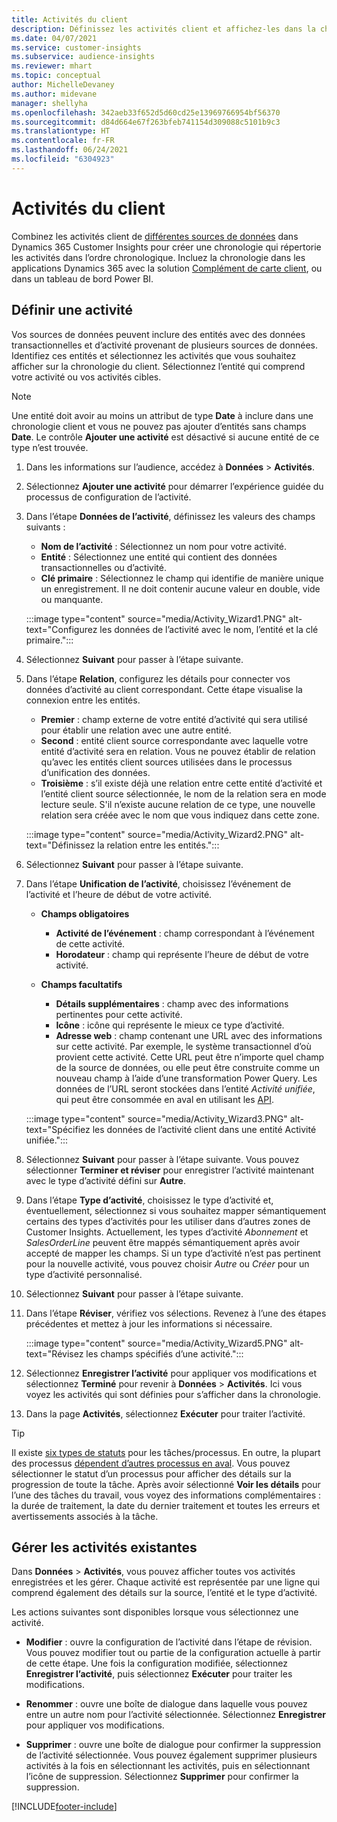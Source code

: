 ```yaml
---
title: Activités du client
description: Définissez les activités client et affichez-les dans la chronologie client.
ms.date: 04/07/2021
ms.service: customer-insights
ms.subservice: audience-insights
ms.reviewer: mhart
ms.topic: conceptual
author: MichelleDevaney
ms.author: midevane
manager: shellyha
ms.openlocfilehash: 342aeb33f652d5d60cd25e13969766954bf56370
ms.sourcegitcommit: d84d664e67f263bfeb741154d309088c5101b9c3
ms.translationtype: HT
ms.contentlocale: fr-FR
ms.lasthandoff: 06/24/2021
ms.locfileid: "6304923"
---
```

# <a name="customer-activities"></a>Activités du client

Combinez les activités client de [différentes sources de données](data-sources.md) dans Dynamics 365 Customer Insights pour créer une chronologie qui répertorie les activités dans l’ordre chronologique. Incluez la chronologie dans les applications Dynamics 365 avec la solution [Complément de carte client](customer-card-add-in.md), ou dans un tableau de bord Power BI.

## <a name="define-an-activity"></a>Définir une activité

Vos sources de données peuvent inclure des entités avec des données transactionnelles et d’activité provenant de plusieurs sources de données. Identifiez ces entités et sélectionnez les activités que vous souhaitez afficher sur la chronologie du client. Sélectionnez l’entité qui comprend votre activité ou vos activités cibles.

> [!NOTE]
> Une entité doit avoir au moins un attribut de type **Date** à inclure dans une chronologie client et vous ne pouvez pas ajouter d’entités sans champs **Date**. Le contrôle **Ajouter une activité** est désactivé si aucune entité de ce type n’est trouvée.

1. Dans les informations sur l’audience, accédez à **Données** > **Activités**.

1. Sélectionnez **Ajouter une activité** pour démarrer l’expérience guidée du processus de configuration de l’activité.

1. Dans l’étape **Données de l’activité**, définissez les valeurs des champs suivants :

   - **Nom de l’activité** : Sélectionnez un nom pour votre activité.
   - **Entité** : Sélectionnez une entité qui contient des données transactionnelles ou d’activité.
   - **Clé primaire** : Sélectionnez le champ qui identifie de manière unique un enregistrement. Il ne doit contenir aucune valeur en double, vide ou manquante.

   :::image type="content" source="media/Activity_Wizard1.PNG" alt-text="Configurez les données de l’activité avec le nom, l’entité et la clé primaire.":::

1. Sélectionnez **Suivant** pour passer à l’étape suivante.

1. Dans l’étape **Relation**, configurez les détails pour connecter vos données d’activité au client correspondant. Cette étape visualise la connexion entre les entités.  

   - **Premier** : champ externe de votre entité d’activité qui sera utilisé pour établir une relation avec une autre entité.
   - **Second** : entité client source correspondante avec laquelle votre entité d’activité sera en relation. Vous ne pouvez établir de relation qu’avec les entités client sources utilisées dans le processus d’unification des données.
   - **Troisième** : s’il existe déjà une relation entre cette entité d’activité et l’entité client source sélectionnée, le nom de la relation sera en mode lecture seule. S'il n’existe aucune relation de ce type, une nouvelle relation sera créée avec le nom que vous indiquez dans cette zone.

   :::image type="content" source="media/Activity_Wizard2.PNG" alt-text="Définissez la relation entre les entités.":::

1. Sélectionnez **Suivant** pour passer à l’étape suivante. 

1. Dans l’étape **Unification de l’activité**, choisissez l’événement de l’activité et l’heure de début de votre activité. 
   - **Champs obligatoires**
      - **Activité de l’événement** : champ correspondant à l’événement de cette activité.
      - **Horodateur** : champ qui représente l’heure de début de votre activité.

   - **Champs facultatifs**
      - **Détails supplémentaires** : champ avec des informations pertinentes pour cette activité.
      - **Icône** : icône qui représente le mieux ce type d’activité.
      - **Adresse web** : champ contenant une URL avec des informations sur cette activité. Par exemple, le système transactionnel d’où provient cette activité. Cette URL peut être n’importe quel champ de la source de données, ou elle peut être construite comme un nouveau champ à l’aide d’une transformation Power Query. Les données de l’URL seront stockées dans l’entité *Activité unifiée*, qui peut être consommée en aval en utilisant les [API](apis.md).
   
   :::image type="content" source="media/Activity_Wizard3.PNG" alt-text="Spécifiez les données de l’activité client dans une entité Activité unifiée.":::

1. Sélectionnez **Suivant** pour passer à l’étape suivante. Vous pouvez sélectionner **Terminer et réviser** pour enregistrer l’activité maintenant avec le type d’activité défini sur **Autre**. 

1. Dans l’étape **Type d’activité**, choisissez le type d’activité et, éventuellement, sélectionnez si vous souhaitez mapper sémantiquement certains des types d’activités pour les utiliser dans d’autres zones de Customer Insights. Actuellement, les types d’activité *Abonnement* et *SalesOrderLine* peuvent être mappés sémantiquement après avoir accepté de mapper les champs. Si un type d’activité n’est pas pertinent pour la nouvelle activité, vous pouvez choisir *Autre* ou *Créer* pour un type d’activité personnalisé.

1. Sélectionnez **Suivant** pour passer à l’étape suivante. 

1. Dans l’étape **Réviser**, vérifiez vos sélections. Revenez à l’une des étapes précédentes et mettez à jour les informations si nécessaire.

   :::image type="content" source="media/Activity_Wizard5.PNG" alt-text="Révisez les champs spécifiés d’une activité.":::
   
1. Sélectionnez **Enregistrer l’activité** pour appliquer vos modifications et sélectionnez **Terminé** pour revenir à **Données** > **Activités**. Ici vous voyez les activités qui sont définies pour s’afficher dans la chronologie. 

1. Dans la page **Activités**, sélectionnez **Exécuter** pour traiter l’activité. 

> [!TIP]
> Il existe [six types de statuts](system.md#status-types) pour les tâches/processus. En outre, la plupart des processus [dépendent d’autres processus en aval](system.md#refresh-policies). Vous pouvez sélectionner le statut d’un processus pour afficher des détails sur la progression de toute la tâche. Après avoir sélectionné **Voir les détails** pour l’une des tâches du travail, vous voyez des informations complémentaires : la durée de traitement, la date du dernier traitement et toutes les erreurs et avertissements associés à la tâche.


## <a name="manage-existing-activities"></a>Gérer les activités existantes

Dans **Données** > **Activités**, vous pouvez afficher toutes vos activités enregistrées et les gérer. Chaque activité est représentée par une ligne qui comprend également des détails sur la source, l’entité et le type d’activité.

Les actions suivantes sont disponibles lorsque vous sélectionnez une activité. 

- **Modifier** : ouvre la configuration de l’activité dans l’étape de révision. Vous pouvez modifier tout ou partie de la configuration actuelle à partir de cette étape. Une fois la configuration modifiée, sélectionnez **Enregistrer l’activité**, puis sélectionnez **Exécuter** pour traiter les modifications.

- **Renommer** : ouvre une boîte de dialogue dans laquelle vous pouvez entre un autre nom pour l’activité sélectionnée. Sélectionnez **Enregistrer** pour appliquer vos modifications.

- **Supprimer** : ouvre une boîte de dialogue pour confirmer la suppression de l’activité sélectionnée. Vous pouvez également supprimer plusieurs activités à la fois en sélectionnant les activités, puis en sélectionnant l’icône de suppression. Sélectionnez **Supprimer** pour confirmer la suppression.

[!INCLUDE[footer-include](../includes/footer-banner.md)]
